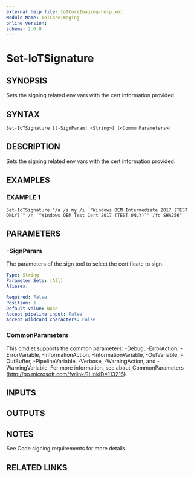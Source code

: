 ```yaml
---
external help file: IoTCoreImaging-help.xml
Module Name: IoTCoreImaging
online version:
schema: 2.0.0
---
```


# Set-IoTSignature

## SYNOPSIS
Sets the signing related env vars with the cert information provided.

## SYNTAX

```
Set-IoTSignature [[-SignParam] <String>] [<CommonParameters>]
```

## DESCRIPTION
Sets the signing related env vars with the cert information provided.

## EXAMPLES

### EXAMPLE 1
```
Set-IoTSignature "/a /s my /i `"Windows OEM Intermediate 2017 (TEST ONLY)`" /n `"Windows OEM Test Cert 2017 (TEST ONLY)`" /fd SHA256"
```

## PARAMETERS

### -SignParam
The parameters of the sign tool to select the certificate to sign.

```yaml
Type: String
Parameter Sets: (All)
Aliases:

Required: False
Position: 1
Default value: None
Accept pipeline input: False
Accept wildcard characters: False
```

### CommonParameters
This cmdlet supports the common parameters: -Debug, -ErrorAction, -ErrorVariable, -InformationAction, -InformationVariable, -OutVariable, -OutBuffer, -PipelineVariable, -Verbose, -WarningAction, and -WarningVariable. For more information, see about_CommonParameters (http://go.microsoft.com/fwlink/?LinkID=113216).

## INPUTS

## OUTPUTS

## NOTES
See Code signing requirements for more details.

## RELATED LINKS
